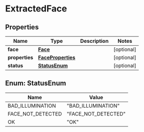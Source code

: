 
# ExtractedFace

## Properties
Name | Type | Description | Notes
------------ | ------------- | ------------- | -------------
**face** | [**Face**](Face.md) |  |  [optional]
**properties** | [**FaceProperties**](FaceProperties.md) |  |  [optional]
**status** | [**StatusEnum**](#StatusEnum) |  |  [optional]


<a name="StatusEnum"></a>
## Enum: StatusEnum
Name | Value
---- | -----
BAD_ILLUMINATION | &quot;BAD_ILLUMINATION&quot;
FACE_NOT_DETECTED | &quot;FACE_NOT_DETECTED&quot;
OK | &quot;OK&quot;



